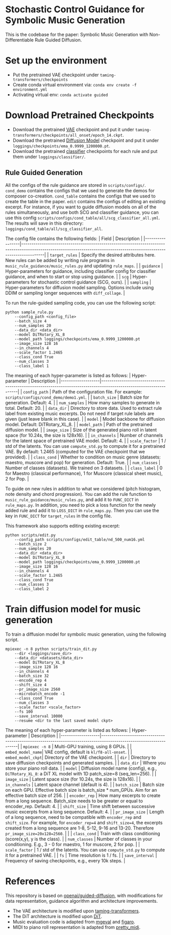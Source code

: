 # Stochastic Control Guidance for Symbolic Music Generation

This is the codebase for the paper: Symbolic Music Generation with Non-Differentiable Rule Guided Diffusion.

# Set up the environment

- Put the pretrained VAE checkpoint under `taming-transformers/checkpoints`
- Create conda virtual environment via: `conda env create -f environment.yml`
- Activating virtual env: `conda activate guided`

# Download Pretrained Checkpoints
- Download the pretrained [VAE](https://drive.google.com/file/d/1MjCmgM_76Jx0M9_1-cqU4BWrCki688vX/view?usp=share_link) checkpoint and put it under `taming-transformers/checkpoints/all_onset/epoch_14.ckpt`.
- Download the pretrained [Diffusion Model](https://drive.google.com/file/d/1Fk1CqdwTC3QbtWC0sU7ZYLIhYAw97JlC/view?usp=share_link) checkpoint and put it under `loggings/checkpoints/ema_0.9999_1200000.pt`.
- Download the pretrained [classifier](https://drive.google.com/file/d/1Gcq-s8SUgxE8lwm8y6-YnolXpncpfjpP/view?usp=share_link) checkpoints for each rule and put them under `loggings/classifier/`.

## Rule Guided Generation
All the configs of the rule guidance are stored in `scripts/configs/`. `cond_demo` contains the configs that we used to generate the demos for composer co-creation. `cond_table` contains the configs that we used to create the table in the paper. `edit` contains the configs of editing an existing excerpt.
For instance, if you want to guide diffusion models on all of the rules simultaneously, and use both SCG and classifier guidance, you can use this config `scripts/configs/cond_table/all/scg_classifier_all.yml`. The results will save in this directory: `loggings/cond_table/all/scg_classifier_all`. 

The config file contains the following fields:
| Field | Description                                                                                                                                                           |
|-----------------|-----------------------------------------------------------------------------------------------------------------------------------------------------------------------|
| `target_rules`  | Specify the desired attributes here. New rules can be added by writing rule programs in `music_rule_guidance/music_rules.py` and updating `rule_maps`.                 |
| `guidance`      | Hyper-parameters for guidance, including classifier config for classifier guidance, and when to start or stop using guidance.                                          |
| `scg`          | Hyper-parameters for stochastic control guidance (SCG, ours).                                                                                                         |
| `sampling`      | Hyper-parameters for diffusion model sampling. Options include using DDIM or sampling longer sequences with `diff_collage`.                                           |

To run the rule-guided sampling code, you can use the following script:
```
python sample_rule.py
    --config_path <config_file>
    --batch_size 4
    --num_samples 20
    --data_dir <data_dir>
    --model DiTRotary_XL_8
    --model_path loggings/checkpoints/ema_0.9999_1200000.pt
    --image_size 128 16
    --in_channels 4
    --scale_factor 1.2465
    --class_cond True
    --num_classes 3
    --class_label 1    
```
The meaning of each hyper-parameter is listed as follows:
| Hyper-parameter   | Description                                                                                                       |
|-------------------|-------------------------------------------------------------------------------------------------------------------|
| `config_path`    | Path of the configuration file. For example: `scripts/configs/cond_demo/demo1.yml`.                                    |
| `batch_size`    | Batch size for generation. Default: 4.                                                                         |
| `num_samples`   | How many samples to generate in total. Default: 20.                                                           |
| `data_dir`      | Directory to store data. Used to extract rule label from existing music excerpts. Do not need if target rule labels are given (just leave blank in this case). |
| `model`         | Model backbone for diffusion model. Default: DiTRotary_XL_8. |
| `model_path`    | Path of the pretrained diffusion model.  |
| `image_size`    | Size of the generated piano roll in latent space (for 10.24s, the size is 128x16).            |
| `in_channels`    | Number of channels for the latent space of pretrained VAE model.  Default: 4.            |
| `scale_factor`  | 1 / std of the latents. You can use `compute_std.py` to compute it for a pretrained VAE. By default: 1.2465 (computed for the VAE checkpoint that we provided). |
| `class_cond`    | Whether to condition on music genre (datasets: maestro, muscore and pop) for generation. Default: True.   |
| `num_classes`   | Number of classes (datasets). We trained on 3 datasets.    |
| `class_label`   | 0 for Maestro (classical performance), 1 for Muscore (classical sheet music), 2 for Pop.   |


To guide on new rules in addition to what we considered (pitch histogram, note density and chord progression). 
You can add the rule function to `music_rule_guidance/music_rules.py`, and add it to `FUNC_DICT` in `rule_maps.py`. 
In addition, you need to pick a loss function for the newly added rule and add it to `LOSS_DICT` in `rule_maps.py`. 
Then you can use the key in `FUNC_DICT` for `target_rules` in the config file.


This framework also supports editing existing excerpt:
```
python scripts/edit.py 
    --config_path scripts/configs/edit_table/nd_500_num16.yml 
    --batch_size 2 
    --num_samples 20 
    --data_dir <data_dir> 
    --model DiTRotary_XL_8 
    --model_path loggings/checkpoints/ema_0.9999_1200000.pt 
    --image_size 128 16 
    --in_channels 4 
    --scale_factor 1.2465 
    --class_cond True 
    --num_classes 3 
    --class_label 2
```


# Train diffusion model for music generation
To train a diffusion model for symbolic music generation, using the following script.
```
mpiexec -n 8 python scripts/train_dit.py
    --dir <loggings/save_dir>
    --data_dir <datasets/data_dir>
    --model DiTRotary_XL_8
    --image_size 128 16
    --in_channels 4
    --batch_size 32
    --encode_rep 4
    --shift_size 4
    --pr_image_size 2560
    --microbatch_encode -1
    --class_cond True
    --num_classes 3
    --scale_factor <scale_factor>
    --fs 100
    --save_interval 10000
    --resume <dir to the last saved model ckpt>
```
The meaning of each hyper-parameter is listed as follows:
| Hyper-parameter   | Description                                                                                                       |
|-------------------|-------------------------------------------------------------------------------------------------------------------|
| `mpiexec -n 8`    | Multi-GPU training, using 8 GPUs.                                                                                 |
| `embed_model_name`| VAE config, default is `kl/f8-all-onset`.                                                                         |
| `embed_model_ckpt`| Directory of the VAE checkpoint.                                                                                  |
| `dir`             | Directory to save diffusion checkpoints and generated samples.                                                   |
| `data_dir`        | Where you store your piano roll data.                                                                             |
| `model`           | Diffusion model name (config), e.g., `DiTRotary_XL_8`: a DiT XL model with 1D patch_size=8 (seq_len=256).     |
| `image_size`      | Latent space size (for 10.24s, the size is 128x16).                                                               |
| `in_channels`     | Latent space channel (default is 4).                                                                                         |
| `batch_size`      | Batch size on each GPU. Effective batch size is batch_size * num_GPUs. Aim for an effective batch size of 256.    |
| `encoder_rep`     | How many excerpts to create from a long sequence. Batch_size needs to be greater or equal to encoder_rep. Default: 4.      |
| `shift_size`      | Time shift between successive music excerpts from a long sequence. Default: 4.      |
| `pr_image_size`   | Length of a long sequence, need to be compatible with `encoder_rep` and `shift_size`. For example, for `encoder_rep=4` and `shift_size=4`, the excerpts created from a long sequence are 1-8, 5-12, 9-16 and 13-20. Therefore `pr_image_size=20x128=2560`. |                                                                        |
| `class_cond`      | Train with class conditioning (score(x,y), y is the class).                                                       |
| `num_classes`     | Number of classes in your conditioning. E.g., 3 - 0 for maestro, 1 for muscore, 2 for pop. |
| `scale_factor`    | 1 / std of the latents. You can use `compute_std.py` to compute it for a pretrained VAE.                   |
| `fs`              | Time resolution is 1 / fs. |
| `save_interval`   | Frequency of saving checkpoints, e.g., every 10k steps.                                                           |

# References
This repository is based on [openai/guided-diffusion](https://github.com/openai/guided-diffusion), with modifications for data representation, guidance algorithm and architecture improvements.
- The VAE architecture is modified upon [taming-transformers](https://github.com/CompVis/taming-transformers). 
- The DiT architecture is modified upon [DiT](https://github.com/facebookresearch/DiT).
- Music evaluation code is adapted from [mgeval](https://github.com/RichardYang40148/mgeval) and [figaro](https://github.com/dvruette/figaro).
- MIDI to piano roll representation is adapted from [pretty_midi](https://github.com/craffel/pretty-midi).